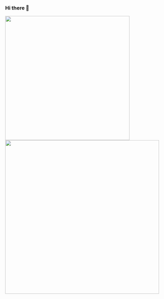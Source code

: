 ### Hi there 👋

<img width="400px" align="left" src="https://github-readme-stats.vercel.app/api/top-langs/?username=violigon&hide=html&layout=compact&theme=buefy" />

<td><img width="495px" align="left" src="https://github-readme-stats.vercel.app/api?username=violigon&theme=buefy"/>  
